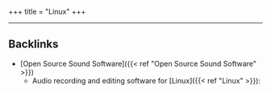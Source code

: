 +++
title = "Linux"
+++




---
## Backlinks
* [Open Source Sound Software]({{< ref "Open Source Sound Software" >}})
	* Audio recording and editing software for [Linux]({{< ref "Linux" >}}):

